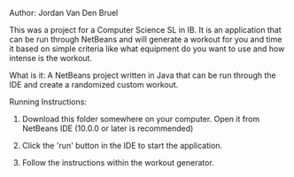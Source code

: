 Author: Jordan Van Den Bruel

This was a project for a Computer Science SL in IB. It is an application
that can be run through NetBeans and will generate a workout for you and time it
based on simple criteria like what equipment do you want to use and how
intense is the workout. 


What is it:
A NetBeans project written in Java that can be run through the IDE and create a randomized
custom workout.

Running Instructions:
1. Download this folder somewhere on your computer. Open it from NetBeans IDE (10.0.0 or later is 
recommended)

2. Click the 'run' button in the IDE to start the application.

3. Follow the instructions within the workout generator. 
